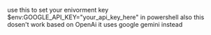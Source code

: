 use this to set your enivorment key $env:GOOGLE_API_KEY="your_api_key_here" in powershell
also this dosen't work based on OpenAi it uses google gemini instead
